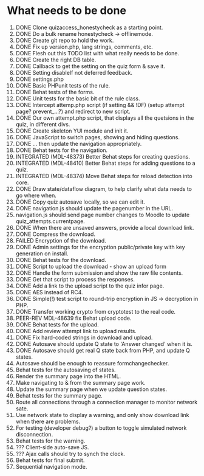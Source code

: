 # What needs to be done

 1. DONE Clone quizaccess_honestycheck as a starting point.
 2. DONE Do a bulk rename honestycheck -> offlinemode.
 3. DONE Create git repo to hold the work.
 4. DONE Fix up version.php, lang strings, comments, etc.
 5. DONE Flesh out this TODO list with what really needs to be done.
 6. DONE Create the right DB table.
 7. DONE Callback to get the setting on the quiz form & save it.
 8. DONE Setting disableIf not deferred feedback.
 9. DONE settings.php
10. DONE Basic PHPunit tests of the rule.
11. DONE Behat tests of the forms.
12. DONE Unit tests for the basic bit of the rule class.
13. DONE Intercept attemp.php script (if setting && !DF) (setup attempt page? prevent_...?) and redirect to new script.
14. DONE Our own attempt.php script, that displays all the quetsions in the quiz, in different divs.
15. DONE Create skeleton YUI module and init it.
16. DONE JavaScript to switch pages, showing and hiding questions.
17. DONE ... then update the navigation appropriately.
18. DONE Behat tests for the navigation.
19. INTEGRATED (MDL-48373) Better Behat steps for creating questions.
20. INTEGRATED (MDL-48410) Better Behat steps for adding questions to a quiz.
21. INTEGRATED (MDL-48374) Move Behat steps for reload detection into core.
22. DONE Draw state/dataflow diagram, to help clarify what data needs to go where when.
23. DONE Copy quiz autosave locally, so we can edit it.
24. DONE navigation.js should update the pagenumber in the URL.
25. navigation.js should send page number changes to Moodle to update quiz_attempts.currentpage.
26. DONE When there are unsaved answers, provide a local download link.
27. DONE Compress the download.
28. FAILED Encryption of the download.
29. DONE Admin settings for the encryption public/private key with key generation on install.
30. DONE Behat tests for the download.
31. DONE Script to upload the download - show an upload form
32. DONE Handle the form submission and show the raw file contents.
33. DONE Get that script to process the responses.
34. DONE Add a link to the upload script to the quiz infor page.
35. DONE AES instead of RC4.
36. DONE Simple(!) test script to round-trip encryption in JS -> decryption in PHP.
37. DONE Transfer working crypto from cryptotest to the real code.
38. PEER-REV MDL-48639 fix Behat upload code.
39. DONE Behat tests for the upload.
40. DONE Add review attempt link to upload results.
41. DONE Fix hard-coded strings in download and upload.
42. DONE Autosave should update Q state to 'Answer changed' when it is.
43. DONE Autosave should get real Q state back from PHP, and update Q states.
44. Autosave should be enough to reassure formchangechecker.
45. Behat tests for the autosaving of states.
46. Render the summary page into the HTML.
47. Make navigating to & from the summary page work.
48. Update the summary page when we update question states.
49. Behat tests for the summary page.
49. Route all connections through a connection manager to monitor network sate.
47. Use network state to display a warning, and only show download link when there are problems.
48. For testing (developer debug?) a button to toggle simulated network disconnection.
49. Behat tests for the warning.
50. ??? Client-side auto-save JS.
50. ??? Ajax calls should try to synch the clock.
52. Behat tests for final submit.
53. Sequential navigation mode.
